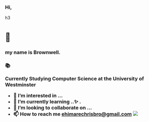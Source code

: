  <p><h3>Hi,</h3>h3<h1>👋</h1><h3>my name is Brownwell.<h3>
  
  📚<p>Currently Studying Computer Science at the University of Westminster</p>
- 👀 I’m interested in ...
- 🌱 I’m currently learning ..✨ .
- 💞️ I’m looking to collaborate on ...
- 📫 How to reach me ehimarechrisbro@gmail.com
![](https://komarev.com/ghpvc/?username=chrisbro8&label=PROFILE+VIEWS)
<!---
chrisbro8/chrisbro8 is a ✨ special ✨ repository because its `README.md` (this file) appears on your GitHub profile.
You can click the Preview link to take a look at your changes.
--->
